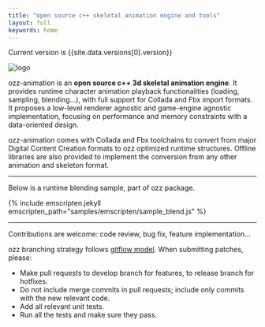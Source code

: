 ```yaml
---
title: "open source c++ skeletal animation engine and tools"
layout: full
keywords: home
---
```


Current version is {{site.data.versions[0].version}}

![logo]({{site.baseurl}}/images/ozz-grey-128.png)

ozz-animation is an **open source c++ 3d skeletal animation engine**. It provides runtime character animation playback functionalities (loading, sampling, blending...), with full support for Collada and Fbx import formats. It proposes a low-level renderer agnostic and game-engine agnostic implementation, focusing on performance and memory constraints with a data-oriented design.

ozz-animation comes with Collada and Fbx toolchains to convert from major Digital Content Creation formats to ozz optimized runtime structures. Offline libraries are also provided to implement the conversion from any other animation and skeleton format.

---

Below is a runtime blending sample, part of ozz package.

{% include emscripten.jekyll emscripten_path="samples/emscripten/sample_blend.js" %}

---

Contributions are welcome: code review, bug fix, feature implementation...

ozz branching strategy follows [gitflow model](http://nvie.com/posts/a-successful-git-branching-model/). When submitting patches, please:
  - Make pull requests to develop branch for features, to release branch for hotfixes.
  - Do not include merge commits in pull requests; include only commits with the new relevant code.
  - Add all relevant unit tests.
  - Run all the tests and make sure they pass.
